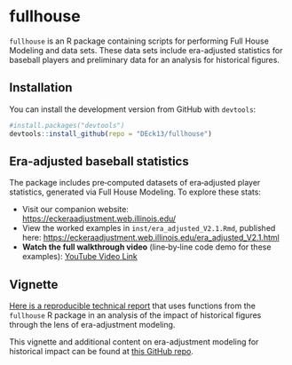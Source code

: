 # fullhouse

`fullhouse` is an R package containing scripts for performing Full House Modeling and data sets. These data sets include era-adjusted statistics for baseball players and preliminary data for an analysis for historical figures.

## Installation

You can install the development version from GitHub with `devtools`:

```r
#install.packages("devtools")
devtools::install_github(repo = "DEck13/fullhouse")
```


## Era-adjusted baseball statistics

The package includes pre‑computed datasets of era‑adjusted player statistics,
generated via Full House Modeling. To explore these stats:

- Visit our companion website:  
  https://eckeraadjustment.web.illinois.edu/
- View the worked examples in `inst/era_adjusted_V2.1.Rmd`, published here: https://eckeraadjustment.web.illinois.edu/era_adjusted_V2.1.html
- **Watch the full walkthrough video** (line‑by‑line code demo for these examples): [YouTube Video Link](https://youtu.be/TmZTFWIzJXc)


## Vignette 

[Here is a reproducible technical report](https://htmlpreview.github.io/?https://github.com/DEck13/historical-impact-resources/blob/main/pantheon_fullhouse.html) that uses functions from the `fullhouse` R package in an analysis of the impact of historical figures through the lens of era-adjustment modeling.

This vignette and additional content on era-adjustment modeling for historical impact can be found at [this GitHub repo](https://github.com/DEck13/historical-impact-resources/).